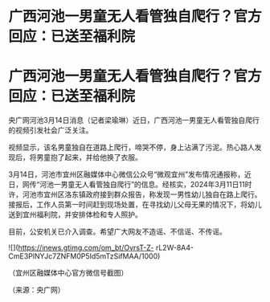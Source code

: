 # 广西河池一男童无人看管独自爬行？官方回应：已送至福利院

# 广西河池一男童无人看管独自爬行？官方回应：已送至福利院

央广网河池3月14日消息（记者梁瑜琳）近日，广西河池一男童无人看管独自爬行的视频引发社会广泛关注。

视频显示，该名男童独自在道路上爬行，啼哭不停，身上沾满了污泥。热心路人发现后，将男童抱了起来，并给他换了衣服。

3月14日，河池市宜州区融媒体中心微信公众号“微观宜州”发布情况通报称，近日，网传“河池一男童无人看管独自爬行”的信息。经核实，2024年3月11日11时许，河池市宜州区洛东镇政府接到群众报告，称发现一男性幼儿独自在路上爬行。接报后，工作人员第一时间赶到现场处置，在寻找幼儿父母无果的情况下，将幼儿送到宜州福利院，并安排体检和专人照护。

目前，公安机关已介入调查。希望广大网友不造谣、不信谣、不传谣。

![](https://inews.gtimg.com/om_bt/OvrsT-Z-
rL2W-8A4-CmE3PlNYJc7ZNFM0P5Id5mTzSifMAA/1000)

（宜州区融媒体中心官方微信号截图）

（来源：央广网）

